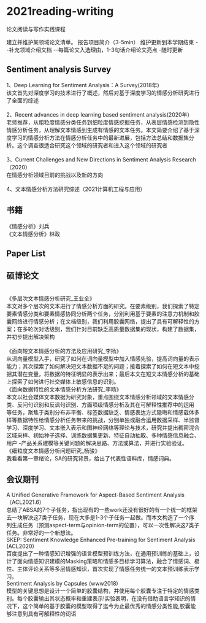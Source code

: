 # 2021reading-writing
论文阅读与写作实践课程


建立并维护某领域论文清单。
  报告项目简介（3-5min）
  维护更新到本学期结束
    --补充领域介绍文档
    --每篇论文入选理由，1-3句话介绍论文亮点
    -随时更新
    
Sentiment analysis Survey<br>
---
  1、Deep Learning for Sentiment Analysis：A Survey(2018年)<br>该文首先对深度学习的技术进行了概述，然后对基于深度学习的情感分析研究进行了全面的综述<br>  
  2、Recent advances in deep learning based sentiment analysis(2020年）<br>老师推荐，从粗粒度情感分类任务到细粒度情感挖掘任务，从表层情感检测到隐性情感分析任务，从理解文本情感到生成有情感的文本任务。本文简要介绍了基于深度学习的情感分析方法在情感分析任务中的最新进展，包括方法总结和数据集分析。这个调查很适合研究这个领域的研究者和进入这个领域的研究者<br>  
  3、Current Challenges and New Directions in Sentiment Analysis Research（2020）<br>在情感分析领域目前的挑战以及新的方向<br>  
4、文本情感分析方法研究综述（2021计算机工程与应用）  

  书籍
  ------
  《情感分析》刘兵<br>
  《文本情感分析》林政<br>
  
Paper List
------
硕博论文
------
<br>《多层次文本情感分析研究_王业全》<br>
本文对多个层次的文本进行了情感分析方面的研究。在要素级别，我们探索了特定要素情感分类和要素情感协同分析两个任务，分别利用基于要素的注意力机制和胶囊网络进行情感分析；在文档级别，我们利用胶囊网络，提出了具有可解释性的方案；在多轮次对话级别，我们针对目前缺乏高质量数据集的现状，构建了数据集，并初步提出解决架构<br>
<br>《面向短文本情感分析的方法及应用研究_李扬》<br>从词向量模型入手，研究了如何在词向量模型中加入情感先验，提高词向量的表示能力；其次探索了如何解决短文本数据不足的问题；接着探索了如何在短文本中挖掘其潜在变量，将数据的特征明显的表示出来；最后本文在短文本情感分析的基础上探索了如何进行社交媒体上敏感信息的识别。
<br>《面向数据特性的文本情感分析方法研究_李旸》<br>本文以社会媒体文本数据为研究对象，重点围绕文本情感分析领域的文本情感分类、反问句识别和反讽句识别、方面项级情感分析及其在可解释性推荐中的运用
等任务，聚焦于类别分布非平衡、标签数据缺乏、情感表达方式隐晦和情感载体多样等数据特性给情感分析任务带来的挑战，分别单独或融合运用数据采样、半监督学习、深度学习、文本嵌入表示和图神经网络等理论与技术，研究并提出稠密混合区域采样、初始种子选择、训练数据集更新、特征自动抽取、多种情感信息融合、用户 -产品关系建模等关键问题的解决思路、方法或算法，并进行实验验证。
<br>《细粒度文本情感分析问题研究_杨骏》<br>我看看第一章绪论，SA的研究背景，给出了代表性语料库，情感词典。

会议期刊
-----
A Unified Generative Framework for Aspect-Based Sentiment Analysis （ACL2021.6）<br>
总结了ABSA的7个子任务，指出现有的一些work还没有很好的有一个统一的框架去一块解决这7类子任务，现在大多是1-3个子任务一起做。而本文构造了一个序列生成任务（预测aspect-term与opinion-term的位置），可以一次性解决这7类子任务。非常好的一个新想法。  
SKEP: Sentiment Knowledge Enhanced Pre-training for Sentiment Analysis (ACL2020)<br>
百度提出了一种情感知识增强的语言模型预训练方法，在通用预训练的基础上，设计了面向情感知识建模的Masking策略和情感多目标学习算法，融合了情感词、极性、主体评论关系等多层情感知识，首次实现了情感任务统一的文本预训练表示学习。  
Sentiment Analysis by Capsules (www2018)<br>
模型的关键思想是设计一个简单的胶囊结构，并使用每个胶囊专注于特定的情感类别。每个胶囊输出其状态概率和重建表示!实验表明，在没有借助语言学知识的情况下，这个简单的基于胶囊的模型取得了迄今为止最优秀的情感分类性能,胶囊能够注意到具有可解释性的词语  



